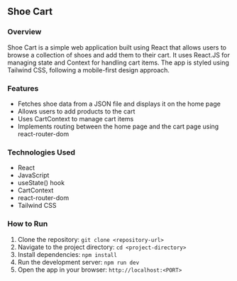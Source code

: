 ## Shoe Cart

### Overview
Shoe Cart is a simple web application built using React that allows users to browse a collection of shoes and add them to their cart. It uses React.JS for managing state and Context for handling cart items. The app is styled using Tailwind CSS, following a mobile-first design approach.

### Features
- Fetches shoe data from a JSON file and displays it on the home page
- Allows users to add products to the cart
- Uses CartContext to manage cart items
- Implements routing between the home page and the cart page using react-router-dom

### Technologies Used
- React
- JavaScript
- useState() hook
- CartContext
- react-router-dom
- Tailwind CSS

### How to Run
1. Clone the repository: `git clone <repository-url>`
2. Navigate to the project directory: `cd <project-directory>`
3. Install dependencies: `npm install`
4. Run the development server: `npm run dev`
5. Open the app in your browser: `http://localhost:<PORT>`
